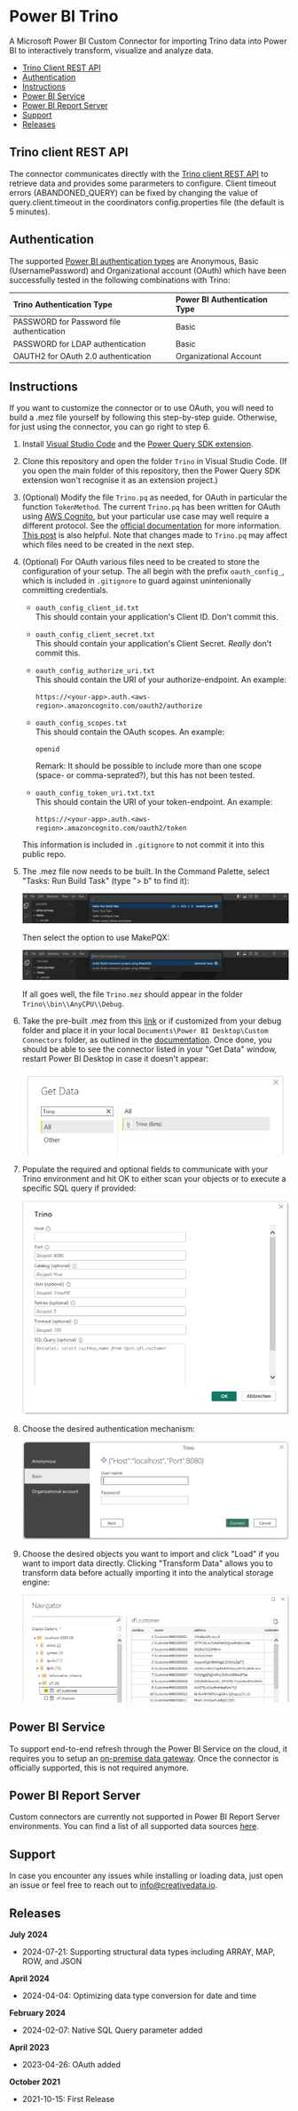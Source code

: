 # Power BI Trino
A Microsoft Power BI Custom Connector for importing Trino data into Power BI to interactively transform, visualize and analyze data. 
- [Trino Client REST API](#trino-client-rest-api)
- [Authentication](#authentication)
- [Instructions](#instructions)
- [Power BI Service](#power-bi-service)
- [Power BI Report Server](#power-bi-report-server)
- [Support](#support)
- [Releases](#releases)

## Trino client REST API
The connector communicates directly with the [Trino client REST API](https://trino.io/docs/current/develop/client-protocol.html) to retrieve data and provides some pararmeters to configure. Client timeout errors (ABANDONED_QUERY) can be fixed by changing the value of query.client.timeout in the coordinators config.properties file (the default is 5 minutes).

## Authentication
 The supported [Power BI authentication types](https://learn.microsoft.com/en-us/power-query/handling-authentication#authentication-kinds) are Anonymous, Basic (UsernamePassword) and Organizational account (OAuth) which have been successfully tested in the following combinations with Trino:
 
Trino Authentication Type                   | Power BI Authentication Type
:-------------------------------------------|:----------------------------------
PASSWORD for Password file authentication   | Basic
PASSWORD for LDAP authentication            | Basic
OAUTH2 for OAuth 2.0 authentication         | Organizational Account

## Instructions
If you want to customize the connector or to use OAuth, you will need to build a .mez file yourself by following this step-by-step guide. Otherwise, for just using the connector, you can go right to step 6.

1. Install [Visual Studio Code](https://code.visualstudio.com/) and the [Power Query SDK
extension](https://marketplace.visualstudio.com/items?itemName=PowerQuery.vscode-powerquery-sdk).

2. Clone this repository and open the folder `Trino` in Visual Studio Code. (If you open the main folder of this repository, then the Power Query SDK extension won't recognise it as an extension project.)

3. (Optional) Modify the file `Trino.pq` as needed, for OAuth in particular the function `TokenMethod`. The current `Trino.pq` has been written for OAuth using [AWS Cognito](https://docs.aws.amazon.com/cognito/latest/developerguide/what-is-amazon-cognito.html), but your particular use case may well require a different protocol. See the [official documentation](https://learn.microsoft.com/en-us/power-query/install-sdk) for more information. [This post](https://jussiroine.com/2019/02/building-a-custom-connector-for-power-bi-that-supports-oauth2-to-visualize-my-wellness-data/) is also helpful. Note that changes made to `Trino.pq` may affect which files need to be created in the next step.

4. (Optional) For OAuth various files need to be created to store the configuration of your setup. The all begin with the prefix `oauth_config_`, which is included in `.gitignore` to guard against unintenionally committing credentials.

    * `oauth_config_client_id.txt`  
    This should contain your application's Client ID. Don't commit this.

    * `oauth_config_client_secret.txt`  
    This should contain your application's Client Secret. _Really_ don't commit this.

    * `oauth_config_authorize_uri.txt`  
    This should contain the URI of your authorize-endpoint. An example:
      ```
      https://<your-app>.auth.<aws-region>.amazoncognito.com/oauth2/authorize
      ```

    * `oauth_config_scopes.txt`  
    This should contain the OAuth scopes. An example:
      ```
      openid
      ```
      Remark: It should be possible to include more than one scope (space- or comma-seprated?), but this has not been tested.
    
    * `oauth_config_token_uri.txt.txt`  
    This should contain the URI of your token-endpoint. An example:
      ```
      https://<your-app>.auth.<aws-region>.amazoncognito.com/oauth2/token
      ```

    This information is included in `.gitignore` to not commit it into this public repo.

5. The .mez file now needs to be built. In the Command Palette, select "Tasks: Run Build Task" (type "> b" to find it):

    ![Build task](Trino/img/RunBuildTask.png)

    Then select the option to use MakePQX:

    ![Build task](Trino/img/MakePQX.png)

    If all goes well, the file `Trino.mez` should appear in the folder `Trino\\bin\\AnyCPU\\Debug`. 

6. Take the pre-built .mez from this [link](Trino/bin/AnyCPU/Debug/Trino.mez) or if customized from your debug folder and place it in your local `Documents\Power BI Desktop\Custom Connectors` folder, as outlined in the [documentation](https://learn.microsoft.com/en-us/power-query/install-sdk#build-and-deploy). Once done, you should be able to see the connector listed in your "Get Data" window, restart Power BI Desktop in case it doesn't appear:

    ![Power BI Trino Connector Menu](Trino/img/MenuConnector.JPG)

7. Populate the required and optional fields to communicate with your Trino environment and hit OK to either scan your objects or to execute a specific SQL query if provided:

    ![Power BI Trino Connector Parameters](Trino/img/ParaConnector.PNG)

8. Choose the desired authentication mechanism:

    ![UsernamePassword](Trino/img/Basic.png)

9. Choose the desired objects you want to import and click "Load" if you want to import data directly. Clicking "Transform Data" allows you to transform data before actually importing it into the analytical storage engine:

    ![Power BI Trino Connector Scanner](Trino/img/ScanConnector.JPG)

## Power BI Service
To support end-to-end refresh through the Power BI Service on the cloud, it requires you to setup an [on-premise data gateway](https://docs.microsoft.com/en-us/power-bi/connect-data/service-gateway-custom-connectors). Once the connector is officially supported, this is not required anymore.

## Power BI Report Server
Custom connectors are currently not supported in Power BI Report Server environments. You can find a list of all supported data sources [here](https://docs.microsoft.com/en-us/power-bi/report-server/data-sources).

## Support
In case you encounter any issues while installing or loading data, just open an issue or feel free to reach out to info@creativedata.io.

## Releases

**July 2024**
- 2024-07-21: Supporting structural data types including ARRAY, MAP, ROW, and JSON

**April 2024**
- 2024-04-04: Optimizing data type conversion for date and time

**February 2024**
- 2024-02-07: Native SQL Query parameter added

**April 2023**
- 2023-04-26: OAuth added

**October 2021**
- 2021-10-15: First Release
